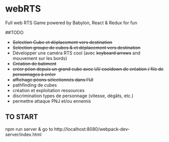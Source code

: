 # webRTS

Full web RTS Game powered by Babylon, React & Redux for fun

##TODO
* ~~Selection Cube et déplacement vers destination~~
* ~~Selection groupe de cubes & et déplacement vers destination~~
* Développer une caméra RTS cool (avec ~~keyboard arrows~~ and mouvement sur les bords)
* ~~Création de batiment~~
* ~~créer péon depuis un grand cube avec UI/ cooldown de création / file de personnages à créer~~
* ~~affichage péons sélectionnés dans l'UI~~
* pathfinding de cubes
* création et exploitation ressources
* discrimination types de personnage (vitesse, dégâts, etc.)
* permettre attaque PNJ et/ou ennemis

## TO START
npm run server & go to http://localhost:8080/webpack-dev-server/index.html
